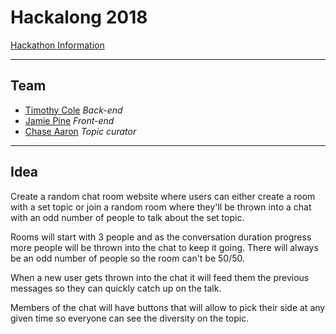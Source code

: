 # Hackalong 2018
[Hackathon Information](https://hackalong.devpost.com/)

---

## Team
 - [Timothy Cole](https://www.twitch.tv/modesttim) *Back-end*
 - [Jamie Pine](https://www.twitch.tv/jamiepinelive) *Front-end*
 - [Chase Aaron](https://www.twitch.tv/doubleayeeron) *Topic curator*

---

## Idea
Create a random chat room website where users can either create a room with a set topic or join a random room where they'll be thrown into a chat with an odd number of people to talk about the set topic.

Rooms will start with 3 people and as the conversation duration progress more people will be thrown into the chat to keep it going. There will always be an odd number of people so the room can't be 50/50.

When a new user gets thrown into the chat it will feed them the previous messages so they can quickly catch up on the talk.

Members of the chat will have buttons that will allow to pick their side at any given time so everyone can see the diversity on the topic.